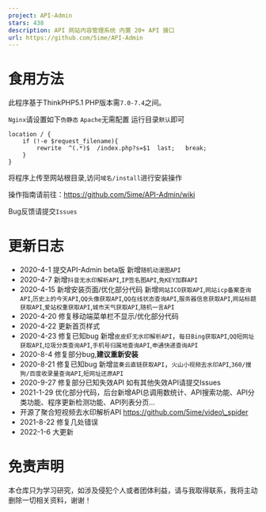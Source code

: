 ```yaml
---
project: API-Admin
stars: 438
description: API 网站内容管理系统 内置 20+ API 接口
url: https://github.com/5ime/API-Admin
---
```


食用方法
====

此程序基于ThinkPHP5.1 PHP版本需`7.0-7.4`之间。

`Nginx`请设置如下`伪静态` `Apache`无需配置 运行目录`默认`即可

```
location / {
	if (!-e $request_filename){
		rewrite  ^(.*)$  /index.php?s=$1  last;   break;
	}
}
```

将程序上传至网站根目录,访问`域名/install`进行安装操作

操作指南请前往：https://github.com/5ime/API-Admin/wiki

Bug反馈请提交`Issues`

更新日志
====

-   2020-4-1 提交API-Admin beta版 新增`随机动漫图API`
-   2020-4-7 新增`抖音无水印解析API`,`IP签名图API`,`免KEY加群API`
-   2020-4-15 新增安装页面/优化部分代码 新增`网站ICO获取API`,`网站icp备案查询API`,`历史上的今天API`,`QQ头像获取API`,`QQ在线状态查询API`,`服务器信息获取API`,`网站标题获取API`,`爱站权重获取API`,`城市天气获取API`,`随机一言API`
-   2020-4-20 修复移动端菜单栏不显示/优化部分代码
-   2020-4-22 更新首页样式
-   2020-4-23 修复已知bug 新增`皮皮虾无水印解析API`，`每日Bing获取API`,`QQ短网址获取API`,`垃圾分类查询API`,`手机号归属地查询API`,`申通快递查询API`
-   2020-8-4 修复部分bug,**建议重新安装**
-   2020-8-21 修复已知bug 新增`蓝奏云直链获取API`，`火山小视频去水印API`,`360/搜狗/百度收录量查询API`,`短网址还原API`
-   2020-9-27 修复部分已知失效API 如有其他失效API请提交Issues
-   2021-1-29 优化部分代码，后台新增API总调用数统计、API搜索功能、API分类功能、程序更新检测功能、API列表分页...
-   开源了聚合短视频去水印解析API https://github.com/5ime/video\_spider
-   2021-8-22 修复几处错误
-   2022-1-6 大更新

免责声明
====

本仓库只为学习研究，如涉及侵犯个人或者团体利益，请与我取得联系，我将主动删除一切相关资料，谢谢！
